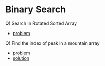 # Binary Search

Q) Search In Rotated Sorted Array

- [problem](https://www.codingninjas.com/codestudio/problems/search-in-rotated-sorted-array_1082554?source=youtube&campaign=love_babbar_codestudio2&utm_source=youtube&utm_medium=affiliate&utm_campaign=love_babbar_codestudio2)


Q) Find the index of peak in a mountain array

- [problem](https://leetcode.com/problems/peak-index-in-a-mountain-array/description/)
- [solution](https://leetcode.com/problems/peak-index-in-a-mountain-array/submissions/960083132/)
